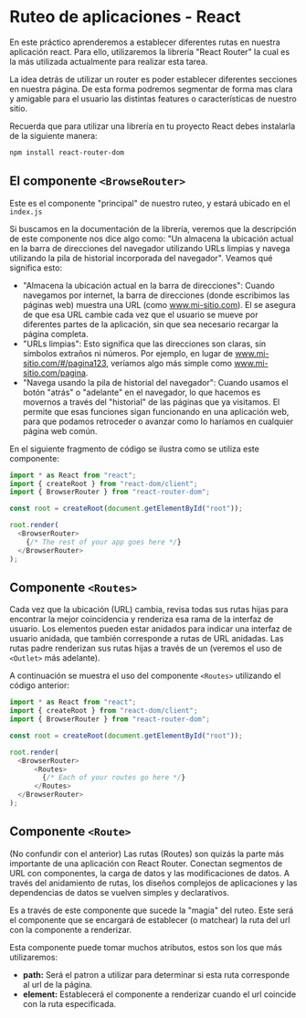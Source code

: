 # Ruteo de aplicaciones - React

En este práctico aprenderemos a establecer diferentes rutas en nuestra aplicación react.
Para ello, utilizaremos la librería "React Router" la cual es la más utilizada actualmente para realizar esta tarea.

La idea detrás de utilizar un router es poder establecer diferentes secciones en nuestra página.
De esta forma podremos segmentar de forma mas clara y amigable para el usuario las distintas features o características de nuestro sitio.

Recuerda que para utilizar una librería en tu proyecto React debes instalarla de la siguiente manera:
```bash
npm install react-router-dom
```

## El componente `<BrowseRouter>`

Este es el componente "principal" de nuestro ruteo, y estará ubicado en el `index.js`

Si buscamos en la documentación de la librería, veremos que la descripción de este componente nos dice algo como: "Un <BrowserRouter> almacena la ubicación actual en la barra de direcciones del navegador utilizando URLs limpias y navega utilizando la pila de historial incorporada del navegador". Veamos qué significa esto:

* "Almacena la ubicación actual en la barra de direcciones": Cuando navegamos por internet, la barra de direcciones (donde escribimos las páginas web) muestra una URL (como www.mi-sitio.com). El <BrowserRouter> se asegura de que esa URL cambie cada vez que el usuario se mueve por diferentes partes de la aplicación, sin que sea necesario recargar la página completa.
* "URLs limpias": Esto significa que las direcciones son claras, sin símbolos extraños ni números. Por ejemplo, en lugar de www.mi-sitio.com/#/pagina123, veríamos algo más simple como www.mi-sitio.com/pagina.
* "Navega usando la pila de historial del navegador": Cuando usamos el botón "atrás" o "adelante" en el navegador, lo que hacemos es movernos a través del "historial" de las páginas que ya visitamos. El <BrowserRouter> permite que esas funciones sigan funcionando en una aplicación web, para que podamos retroceder o avanzar como lo haríamos en cualquier página web común.

En el siguiente fragmento de código se ilustra como se utiliza este componente: 
```javascript
import * as React from "react";
import { createRoot } from "react-dom/client";
import { BrowserRouter } from "react-router-dom";

const root = createRoot(document.getElementById("root"));

root.render(
  <BrowserRouter>
    {/* The rest of your app goes here */}
  </BrowserRouter>
);
```

## Componente `<Routes>`

Cada vez que la ubicación (URL) cambia, <Routes> revisa todas sus rutas hijas para encontrar la mejor coincidencia y renderiza esa rama de la interfaz de usuario. Los elementos <Route> pueden estar anidados para indicar una interfaz de usuario anidada, que también corresponde a rutas de URL anidadas. Las rutas padre renderizan sus rutas hijas a través de un <Outlet> (veremos el uso de `<Outlet>` más adelante).

A continuación se muestra el uso del componente `<Routes>` utilizando el código anterior:
```javascript
import * as React from "react";
import { createRoot } from "react-dom/client";
import { BrowserRouter } from "react-router-dom";

const root = createRoot(document.getElementById("root"));

root.render(
  <BrowserRouter>
      <Routes>
        {/* Each of your routes go here */}
      </Routes>
  </BrowserRouter>
);
```

## Componente `<Route>`
(No confundir con el anterior)
Las rutas (Routes) son quizás la parte más importante de una aplicación con React Router. Conectan segmentos de URL con componentes, la carga de datos y las modificaciones de datos. A través del anidamiento de rutas, los diseños complejos de aplicaciones y las dependencias de datos se vuelven simples y declarativos.

Es a través de este componente que sucede la "magia" del ruteo. Este será el componente que se encargará de establecer (o matchear) la ruta del url con la componente a renderizar.

Esta componente puede tomar muchos atributos, estos son los que más utilizaremos:
* **path:** Será el patron a utilizar para determinar si esta ruta corresponde al url de la página.
* **element:** Establecerá el componente a renderizar cuando el url coincide con la ruta especificada.